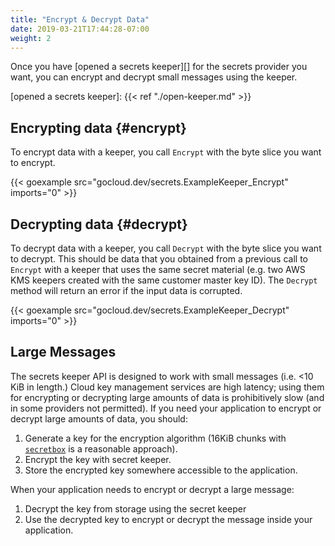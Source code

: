 ```yaml
---
title: "Encrypt & Decrypt Data"
date: 2019-03-21T17:44:28-07:00
weight: 2
---
```


Once you have [opened a secrets keeper][] for the secrets provider you want,
you can encrypt and decrypt small messages using the keeper.

[opened a secrets keeper]: {{< ref "./open-keeper.md" >}}

<!--more-->

## Encrypting data {#encrypt}

To encrypt data with a keeper, you call `Encrypt` with the byte slice you
want to encrypt.

{{< goexample src="gocloud.dev/secrets.ExampleKeeper_Encrypt" imports="0" >}}

## Decrypting data {#decrypt}

To decrypt data with a keeper, you call `Decrypt` with the byte slice you
want to decrypt. This should be data that you obtained from a previous call
to `Encrypt` with a keeper that uses the same secret material (e.g. two AWS
KMS keepers created with the same customer master key ID). The `Decrypt`
method will return an error if the input data is corrupted.

{{< goexample src="gocloud.dev/secrets.ExampleKeeper_Decrypt" imports="0" >}}

## Large Messages

The secrets keeper API is designed to work with small messages (i.e. <10 KiB
in length.) Cloud key management services are high latency; using them for
encrypting or decrypting large amounts of data is prohibitively slow (and in
some providers not permitted). If you need your application to encrypt or
decrypt large amounts of data, you should:

1. Generate a key for the encryption algorithm (16KiB chunks with
   [`secretbox`][] is a reasonable approach).
2. Encrypt the key with secret keeper.
3. Store the encrypted key somewhere accessible to the application.

When your application needs to encrypt or decrypt a large message:

1. Decrypt the key from storage using the secret keeper
2. Use the decrypted key to encrypt or decrypt the message inside your
   application.

[`secretbox`]: https://godoc.org/golang.org/x/crypto/nacl/secretbox
